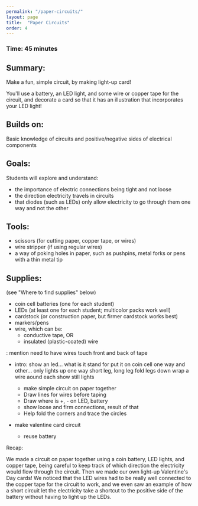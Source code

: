 ```yaml
---
permalink: "/paper-circuits/"
layout: page
title:  "Paper Circuits"
order: 4
---
```


### Time: 45 minutes

Summary:
--------
Make a fun, simple circuit, by making light-up card!

You'll use a battery, an LED light, and some wire or copper tape for the circuit, and decorate a card so that it has an illustration that incorporates your LED light!

Builds on:
----------
Basic knowledge of circuits and positive/negative sides of electrical components


Goals:
------

Students will explore and understand:
* the importance of electric connections being tight and not loose
* the direction electricity travels in circuits
* that diodes (such as LEDs) only allow electricity to go through them one way and not the other

Tools:
------
* scissors (for cutting paper, copper tape, or wires)
* wire stripper (if using regular wires)
* a way of poking holes in paper, such as pushpins, metal forks or pens with a thin metal tip

Supplies:
---------
(see "Where to find supplies" below)

- coin cell batteries (one for each student)
- LEDs (at least one for each student; multicolor packs work well)
- cardstock (or construction paper, but firmer cardstock works best)
- markers/pens
- wire, which can be:
  - conductive tape, OR
  - insulated (plastic-coated) wire

: mention need to have wires touch front and back of tape






- intro:
show an led... what is it stand for
put it on coin cell one way and other... only lights up one way
short leg, long leg
fold legs down
wrap a wire aound each
show still lights

    - make simple circuit on paper together
    - Draw lines for wires before taping
    - Draw where is +, - on LED, battery
    - show loose and firm connections, result of that
    - Help fold the corners and trace the circles
- make valentine card circuit
    - reuse battery

Recap:

We made a circuit on paper together using a coin battery, LED lights, and copper tape, being careful to keep track of which direction the electricity would flow through the circuit. Then we made our own light-up Valentine's Day cards! We noticed that the LED wires had to be really well connected to the copper tape for the circuit to work, and we even saw an example of how a short circuit let the electricity take a shortcut to the positive side of the battery without having to light up the LEDs.
